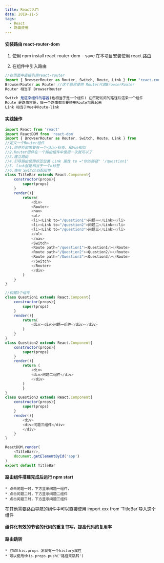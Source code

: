 ```yaml
---
title: React入门
date: 2019-11-5
tags:
  - React
  - 路由使用
---
```


#### 安装路由 react-router-dom

1.  使用 npm install react-router-dom --save 在本项目安装使用 react 路由

2.  在组件中引入路由

```javascript
//在页面中直接引用react-router
import { BrowserRouter as Router, Switch, Route, Link } from "react-router-dom";
BrowserRouter as Router //这个意思使用 Router代替BrowserRouter
Router 相当于 BrowserRouter

Switch 是渲染组件的容器(也相当于是一个组件) 在匹配访问的路径后渲染一个组件
Route 是路由容器，每一个路由都需要使用Route包裹起来
Link 相当于Vue中Route-link
```

#### 实践操作

```javascript
import React from 'react'
import ReactDOM from 'react-dom'
import { BrowserRouter as Router, Switch, Route, Link } from
//定义一个Router组件
//1.组件外部需要有一个<div>标签，和Vue相似
//2.Router组件在一个路由组件中使用一次就可以了
//3.建立路由
//4.引导路由使用标签包裹 Link 属性 to ="你的路径" '/question1'
//5. link就是相当于一个a标签
//6.使用 Switch匹配组件
class TitleBar extends React.Component{
	constructor(props){
		super(props)
	}
	render(){
		return(
			<div>
			<Router>
			<nav>
			<ul>
			<li><Link to="/question1">问题一</Link></li>
			<li><Link to="/question2">问题二</Link></li>
			<li><Link to="/question3">问题三</Link></li>
			</ul>
			</nav>
			<Switch>
			<Route path="/question1"><Question1/></Route>
			<Route path="/Question2"><Question2/></Route>
			<Route path="/Question3"><Question3/></Route>
			</Switch>
			</Router>
			</div>
		)
	}
}

//构建3个组件
class Question1 extends React.Compoent{
	constructor(props){
		super(props)
	}
	render(){
		return(
			<div><div>问题一组件</div></div>
		)
	}
}
class Question2 extends React.Component{
	constructor(props){
		super(props)
	}
	render(){
		return (
			<div>
			<div>问题二组件</div>
			</div>
		)
		}
}
class Question3 extends React.Component{
	constructor(props){
		super(props)
	}
	render(){
		<div>
		<div>问题三组件</div>
		</div>
	}
}

ReactDOM.render(
	<TitleBar/>,
	document.getElementById('app')
)
export default TitleBar

```

#### 路由组件搭建完成后运行 npm start

    * 点击问题一时，下方显示问题一组件，
    * 点击问题二时，下方显示问题二组件
    * 点击问题三时，下方显示问题三组件

在其他需要路由导航的组件中可以直接使用 import xxx from 'TitleBar'导入这个组件

#### 组件化有效的节省的代码的重复书写，提高代码的复用率

#### 路由跳转

    * 打印this.props 发现有一个history属性
    * 可以使用this.props.push('路径来跳转')
